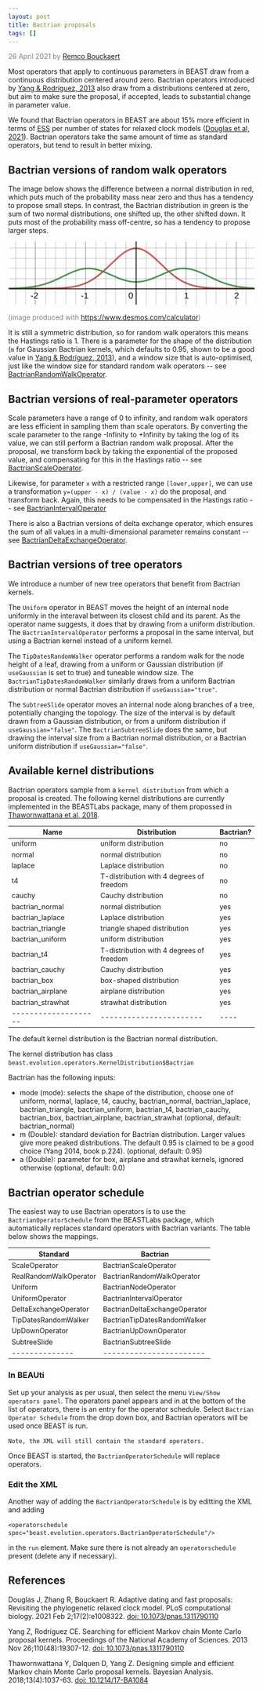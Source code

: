 ```yaml
---
layout: post
title: Bactrian proposals
tags: []
---
```

<p style="color:gray">26 April 2021 by <a href='mailto:r.bouckaert@auckland.ac.nz'>Remco Bouckaert</a></p>

Most operators that apply to continuous parameters in BEAST draw from a continuous distribution centered around zero. Bactrian operators introduced by [Yang & Rodríguez, 2013](https://doi.org/10.1073/pnas.1311790110) also draw from a distributions centered at zero, but aim to make sure the proposal, if accepted, leads to substantial change in parameter value.

We found that Bactrian operators in BEAST are about 15% more efficient in terms of [ESS](https://www.beast2.org/what-is-ess/) per number of states for relaxed clock models ([Douglas et al, 2021](https://doi.org/10.1371/journal.pcbi.1008322)). Bactrian operators take the same amount of time as standard operators, but tend to result in better mixing.


## Bactrian versions of random walk operators

The image below shows the difference between a normal distribution in red, which puts much of the probability mass near zero and thus has a tendency to propose small steps. In contrast, the Bactrian distribution in green is the sum of two normal distributions, one shifted up, the other shifted down. It puts most of the probability mass off-centre, so has a tendency to propose larger steps.

![BactrianDistribution.svg](/images/BactrianDistribution.svg)

<tiny style="color:gray">(image produced with https://www.desmos.com/calculator)</tiny>

It is still a symmetric distribution, so for random walk operators this means the Hastings ratio is 1. There is a parameter for the shape of the distribution (`m` for Gaussian Bactrian kernels, which defaults to 0.95, shown to be a good value in [Yang & Rodríguez, 2013](https://doi.org/10.1073/pnas.1311790110)), and a window size that is auto-optimised, just like the window size for standard random walk operators -- see [BactrianRandomWalkOperator](https://github.com/BEAST2-Dev/BEASTLabs/blob/master/src/beast/evolution/operators/BactrianRandomWalkOperator.java).

## Bactrian versions of real-parameter operators

Scale parameters have a range of 0 to infinity, and random walk operators are less efficient in sampling them than scale operators. By converting the scale parameter to the range -Infinity to +Infinity by taking the log of its value, we can still perform a Bactrian random walk proposal. After the proposal, we transform back by taking the exponential of the proposed value, and compensating for this in the Hastings ratio -- see [BactrianScaleOperator](https://github.com/BEAST2-Dev/BEASTLabs/blob/master/src/beast/evolution/operators/BactrianScaleOperator.java).

Likewise, for parameter `x` with a restricted range `[lower,upper]`, we can use a transformation `y=(upper - x) / (value - x)` do the proposal, and transform back. Again, this needs to be compensated in the Hastings ratio -- see [BactrianIntervalOperator](https://github.com/BEAST2-Dev/BEASTLabs/blob/master/src/beast/evolution/operators/BactrianIntervalOperator.java)

There is also a Bactrian versions of delta exchange operator, which ensures the sum of all values in a multi-dimensional parameter remains constant -- see [BactrianDeltaExchangeOperator](https://github.com/BEAST2-Dev/BEASTLabs/blob/master/src/beast/evolution/operators/BactrianDeltaExchangeOperator.java).


## Bactrian versions of tree operators

We introduce a number of new tree operators that benefit from Bactrian kernels.

The `Uniform` operator in BEAST moves the height of an internal node uniformly in the interaval between its closest child and its parent. As the operator name suggests, it does that by drawing from a uniform distribution. The `BactrianIntervalOperator` performs a proposal in the same interval, but using a Bactrian kernel instead of a uniform kernel.

The `TipDatesRandomWalker` operator performs a random walk for the node height of a leaf, drawing from a uniform or Gaussian distribution (if `useGaussian` is set to true) and tuneable window size. The `BactrianTipDatesRandomWalker` similarly draws from a uniform Bactrian distribution or normal Bactrian distribution if `useGaussian="true"`.

The `SubtreeSlide` operator moves an internal node along branches of a tree, potentially changing the topology. The size of the interval is by default drawn from a Gaussian distribution, or from a uniform distribution if `useGaussian="false"`. The `BactrianSubtreeSlide` does the same, but drawing the interval size from a Bactrian normal distribution, or a Bactrian uniform distribution if `useGaussian="false"`.

## Available kernel distributions

Bactrian operators sample from a `kernel distribution` from which a proposal is created.
The following kernel distributions are currently implemented in the BEASTLabs package, many of them propossed in [Thawornwattana et al, 2018](https://doi.org/10.1214/17-BA1084).

| Name    | Distribution         | Bactrian? |
|---------|----------------------|-----------|
| uniform |  uniform distribution | no |
| normal | normal distribution | no |
| laplace | Laplace distribution | no |
| t4 |   T-distribution with 4 degrees of freedom | no |
| cauchy | Cauchy distribution  | no |
| bactrian_normal | normal distribution  | yes |
| bactrian_laplace | Laplace distribution | yes |
| bactrian_triangle | triangle shaped distribution | yes |
| bactrian_uniform | uniform distribution | yes |
| bactrian_t4 |  T-distribution with 4 degrees of freedom | yes |
| bactrian_cauchy | Cauchy distribution | yes |
| bactrian_box | box-shaped distribution | yes |
| bactrian_airplane | airplane distribution | yes |
| bactrian_strawhat  | strawhat distribution |yes |
|--------------------|-----------------------|----|

The default kernel distribution is the Bactrian normal distribution.

The kernel distribution has class `beast.evolution.operators.KernelDistribution$Bactrian`

Bactrian has the following inputs:

* mode (mode): selects the shape of the distribution, choose one of uniform, 			normal,			laplace,			t4, 			cauchy,			bactrian_normal, 			bactrian_laplace,			bactrian_triangle, 			bactrian_uniform, 			bactrian_t4, 			bactrian_cauchy,			bactrian_box, 			bactrian_airplane, 			bactrian_strawhat  (optional, default: bactrian_normal)
* m (Double): standard deviation for Bactrian distribution. Larger values give more peaked distributions. The default 0.95 is claimed to be a good choice (Yang 2014, book p.224). (optional, default: 0.95)
* a (Double): parameter for box, airplane and strawhat kernels, ignored otherwise (optional, default: 0.0)




## Bactrian operator schedule

The easiest way to use Bactrian operators is to use the `BactrianOperatorSchedule` from the BEASTLabs package, which automatically replaces standard operators with Bactrian variants. The table below shows the mappings.


| Standard      | Bactrian              |
| --------------|-----------------------|
| ScaleOperator | BactrianScaleOperator | 
| RealRandomWalkOperator | BactrianRandomWalkOperator | 
| Uniform | BactrianNodeOperator | 
| UniformOperator | BactrianIntervalOperator | 
| DeltaExchangeOperator | BactrianDeltaExchangeOperator | 
| TipDatesRandomWalker | BactrianTipDatesRandomWalker | 
| UpDownOperator | BactrianUpDownOperator | 
| SubtreeSlide  | BactrianSubtreeSlide  |
| --------------|-----------------------|


### In BEAUti

Set up your analysis as per usual, then select the menu `View/Show operators panel`.
The operators panel appears and in at the bottom of the list of operators, there is an entry for the operator schedule. Select `Bactrian Operator Schedule` from the drop down box, and Bactrian operators will be used once BEAST is run. 

```
Note, the XML will still contain the standard operators.
```

Once BEAST is started, the `BactrianOperatorSchedule` will replace operators.


### Edit the XML

Another way of adding the `BactrianOperatorSchedule` is by editting the XML and adding

```
<operatorschedule spec="beast.evolution.operators.BactrianOperatorSchedule"/>
```

in the `run` element. Make sure there is not already an `operatorschedule` present (delete any if necessary).



## References

Douglas J, Zhang R, Bouckaert R. Adaptive dating and fast proposals: Revisiting the phylogenetic relaxed clock model. PLoS computational biology. 2021 Feb 2;17(2):e1008322.
[doi: 10.1073/pnas.1311790110](https://doi.org/10.1073/pnas.1311790110)

Yang Z, Rodríguez CE. Searching for efficient Markov chain Monte Carlo proposal kernels. Proceedings of the National Academy of Sciences. 2013 Nov 26;110(48):19307-12.
[doi: 10.1073/pnas.1311790110](https://doi.org/10.1073/pnas.1311790110)

Thawornwattana Y, Dalquen D, Yang Z. Designing simple and efficient Markov chain Monte Carlo proposal kernels. Bayesian Analysis. 2018;13(4):1037-63.
[doi: 10.1214/17-BA1084](https://doi.org/10.1214/17-BA1084)
